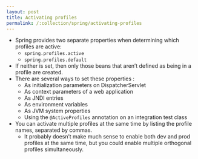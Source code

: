 ```yaml
---
layout: post
title: Activating profiles
permalink: /:collection/spring/activating-profiles
---
```


- Spring provides two separate properties when determining which profiles are active: 
  - `spring.profiles.active`
  - `spring.profiles.default`
- If neither is set, then only those beans that aren’t defined as being in a profile are created. 
- There are several ways to set these properties :
  - As initialization parameters on DispatcherServlet
  - As context parameters of a web application
  - As JNDI entries
  - As environment variables
  - As JVM system properties
  - Using the `@ActiveProfiles` annotation on an integration test class
- You can activate multiple profiles at the same time by listing the profile names, separated by commas.
  - It probably doesn’t make much sense to enable both dev and prod profiles at the same time, but you could enable multiple orthogonal profiles simultaneously.
